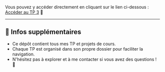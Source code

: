 
Vous pouvez y accéder directement en cliquant sur le lien ci-dessous :  
[Accéder au TP 3](../TestJs/TP-03) 🔗

---

## 🚀 Infos supplémentaires

- Ce dépôt contient tous mes TP et projets de cours.  
- Chaque TP est organisé dans son propre dossier pour faciliter la navigation.  
- N'hésitez pas à explorer et à me contacter si vous avez des questions ! 📧
